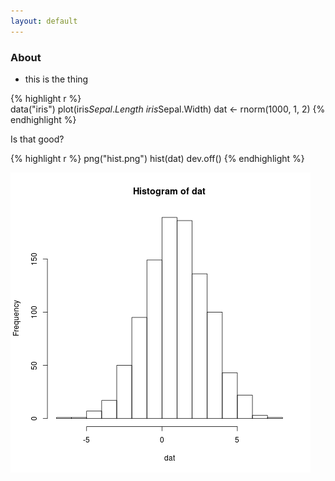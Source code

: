 ```yaml
---
layout: default
---
```


### About

- this is the thing

{% highlight r %}  
data("iris")
plot(iris$Sepal.Length ~ iris$Sepal.Width)
dat <- rnorm(1000, 1, 2)
{% endhighlight %}

Is that good?

{% highlight r %}
png("hist.png")
hist(dat)
dev.off()
{% endhighlight %}

![hist.png](hist.png)



